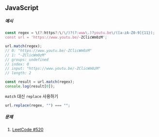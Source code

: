 ## JavaScript



##### 예시

```javascript
const regex = \(?:https?:\/\/)?(?:www\.)?youtu.be\/([a-zA-Z0-9]{11});
const url = 'https://www.youtu.be/-ZClicWm0zM';

url.match(regex);
// 0: "https://www.youtu.be/-ZClicWm0zM"
// 1: "-ZClicWm0zM"
// groups: undefined
// index: 0
// input: "https://www.youtu.be/-ZClicWm0zM"
// length: 2

const result = url.match(regex);
console.log(result[0]);
```



``match`` 대신  ``replace`` 사용하기

```javascript
url.replace(regex, "") === "";
```





##### 문제

1. [LeetCode #520](https://github.com/seunghyukshin/study-note-algorithm/tree/master/leetcode/520.%20Detect%20Capital)



